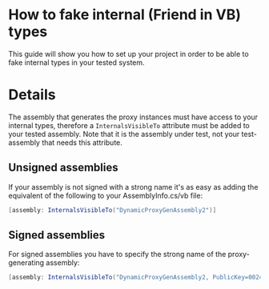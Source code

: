 # How to fake internal (Friend in VB) types

This guide will show you how to set up your project in order to be
able to fake internal types in your tested system.

# Details

The assembly that generates the proxy instances must have access to
your internal types, therefore a `InternalsVisibleTo` attribute must
be added to your tested assembly. Note that it is the assembly under
test, not your test-assembly that needs this attribute.

## Unsigned assemblies

If your assembly is not signed with a strong name it's as easy as
adding the equivalent of the following to your AssemblyInfo.cs/vb
file:

```csharp
[assembly: InternalsVisibleTo("DynamicProxyGenAssembly2")]
```

## Signed assemblies

For signed assemblies you have to specify the strong name of the
proxy-generating assembly:

```csharp
[assembly: InternalsVisibleTo("DynamicProxyGenAssembly2, PublicKey=0024000004800000940000000602000000240000525341310004000001000100c547cac37abd99c8db225ef2f6c8a3602f3b3606cc9891605d02baa56104f4cfc0734aa39b93bf7852f7d9266654753cc297e7d2edfe0bac1cdcf9f717241550e0a7b191195b7667bb4f64bcb8e2121380fd1d9d46ad2d92d2d15605093924cceaf74c4861eff62abf69b9291ed0a340e113be11e6a7d3113e92484cf7045cc7")]
```
